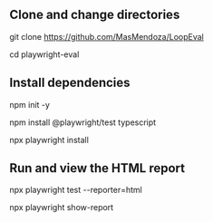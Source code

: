 ## Clone and change directories

git clone https://github.com/MasMendoza/LoopEval

cd playwright-eval


## Install dependencies

npm init -y

npm install @playwright/test typescript

npx playwright install


## Run and view the HTML report

npx playwright test --reporter=html

npx playwright show-report
